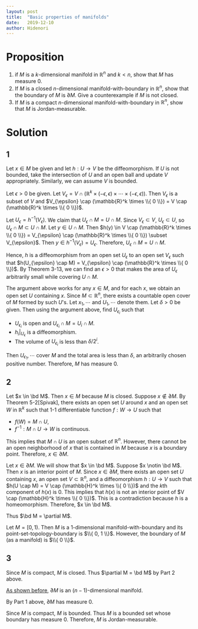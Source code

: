 ```yaml
---
layout: post
title:  "Basic properties of manifolds"
date:   2019-12-10
author: Hidenori
---
```


# Proposition
1. if $M$ is a $k$-dimensional manifold in $\mathbb{R}^n$ and $k < n$, show that $M$ has measure 0.
1. If $M$ is a closed $n$-dimensional manifold-with-boundary in $\mathbb{R}^n$, show that the boundary of $M$ is $\partial M$.
Give a counterexample if $M$ is not closed.
1. If $M$ is a compact $n$-dimensional manifold-with-boundary in $\mathbb{R}^n$, show that $M$ is Jordan-measurable.

# Solution

## 1
Let $x \in M$ be given and let $h: U \rightarrow V$ be the diffeomorphism.
If $U$ is not bounded, take the intersection of $U$ and an open ball and update $V$ appropriately.
Similarly, we can assume $V$ is bounded.

Let $\epsilon > 0$ be given.
Let $V_{\epsilon} = V \cap (\mathbb{R}^k \times (-\epsilon, \epsilon) \times \cdots \times (-\epsilon, \epsilon))$.
Then $V_{\epsilon}$ is a subset of $V$ and $V_{\epsilon} \cap (\mathbb{R}^k \times \\{ 0 \\}) = V \cap (\mathbb{R}^k \times \\{ 0 \\})$.

Let $U_{\epsilon} = h^{-1}(V_{\epsilon})$.
We claim that $U_{\epsilon} \cap M = U \cap M$.
Since $V_{\epsilon} \subset V$, $U_{\epsilon} \subset U$, so $U_{\epsilon} \cap M \subset U \cap M$.
Let $y \in U \cap M$.
Then $h(y) \in V \cap (\mathbb{R}^k \times \\{ 0 \\}) = V_{\epsilon} \cap (\mathbb{R}^k \times \\{ 0 \\}) \subset V_{\epsilon}$.
Then $y \in h^{-1}(V_{\epsilon}) = U_{\epsilon}$.
Therefore, $U_{\epsilon} \cap M = U \cap M$.

Hence, $h$ is a diffeomorphism from an open set $U_{\epsilon}$ to an open set $V_{\epsilon}$ such that $h(U_{\epsilon} \cap M) = V_{\epsilon} \cap (\mathbb{R}^k \times \\{ 0 \\})$.
By Theorem 3-13, we can find an $\epsilon > 0$ that makes the area of $U_{\epsilon}$ arbitrarily small while covering $U \cap M$.

The argument above works for any $x \in M$, and for each $x$, we obtain an open set $U$ containing $x$.
Since $M \subset \mathbb{R}^n$, there exists a countable open cover of $M$ formed by such $U$'s.
Let $x_1, \cdots$ and $U_1, \cdots$ denote them.
Let $\delta > 0$ be given.
Then using the argument above, find $U_{\epsilon_i}$ such that

* $U_{\epsilon_i}$ is open and $U_{\epsilon_i} \cap M = U_i \cap M$.
* $h_i\vert_{U_{\epsilon}}$ is a diffeomorphism.
* The volume of $U_{\epsilon_i}$ is less than $\delta / 2^i$.

Then $U_{\epsilon_1}, \cdots$ cover $M$ and the total area is less than $\delta$, an arbitrarily chosen positive number.
Therefore, $M$ has measure 0.

## 2

Let $x \in \bd M$.
Then $x \in M$ because $M$ is closed.
Suppose $x \notin \partial M$.
By Theorem 5-2[Spivak],  there exists an open set $U$ around $x$ and an open set $W$ in $\mathbb{R}^k$ such that 1-1 differentiable function $f: W \rightarrow U$ such that

* $f(W) = M \cap U$,
* $f^{-1}: M \cap U \rightarrow W$ is continuous.

This implies that $M \cap U$ is an open subset of $\mathbb{R}^n$.
However, there cannot be an open neighborhood of $x$ that is contained in $M$ because $x$ is a boundary point.
Therefore, $x \in \partial M$.

Let $x \in \partial M$.
We will show that $x \in \bd M$.
Suppose $x \notin \bd M$.
Then $x$ is an interior point of $M$.
Since $x \in \partial M$, there exists an open set $U$ containing $x$, an open set $V \subset \mathbb{R}^n$, and a diffeomorphism $h: U \rightarrow V$ such that $h(U \cap M) = V \cap (\mathbb{H}^k \times \\{ 0 \\})$ and the $k$th component of $h(x)$ is 0.
This implies that $h(x)$ is not an interior point of $V \cap (\mathbb{H}^k \times \\{ 0 \\})$.
This is a contradiction because $h$ is a homeomorphism.
Therefore, $x \in \bd M$.

Thus $\bd M = \partial M$.

Let $M = [0, 1)$.
Then $M$ is a 1-dimensional manifold-with-boundary and its point-set-topology-boundary is $\\{ 0, 1 \\}$.
However, the boundary of $M$ (as a manifold) is $\\{ 0 \\}$.

## 3
Since $M$ is compact, $M$ is closed.
Thus $\partial M = \bd M$ by Part 2 above.

[As shown before](/2019/12/07/manifold-with-boundary-ex-5-1.html), $\partial M$ is an $(n - 1)$-dimensional manifold.

By Part 1 above, $\partial M$ has measure 0.

Since $M$ is compact, $M$ is bounded.
Thus $M$ is a bounded set whose boundary has measure 0.
Therefore, $M$ is Jordan-measurable.

